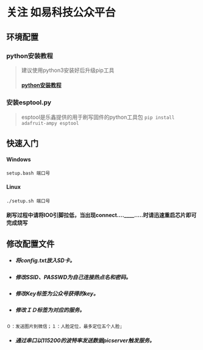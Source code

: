 关注 如易科技公众平台
===
 ## 环境配置

 ### python安装教程
> 建议使用python3安装好后升级pip工具
> #### [python安装教程](https://www.runoob.com/python3/python3-install.html)

### 安装esptool.py
> esptool是乐鑫提供的用于刷写固件的python工具包
```pip install adafruit-ampy esptool```

## 快速入门
 
 #### Windows 
```setup.bash 端口号```
 
#### Linux
```./setup.sh 端口号```
#### 刷写过程中请将IO0引脚拉低，当出现connect....____.....时请迅速重启芯片即可完成烧写

## 修改配置文件
* ##### 将config.txt放入SD卡。
* ##### 修改SSID、PASSWD为自己连接热点名和密码。
* ##### 修改Key标签为公众号获得的key。
* ##### 修改ＩＤ标签为对应的服务。
```０：发送图片到微信；１：人脸定位，最多定位五个人脸;```
* ##### 通过串口以115200的波特率发送数据picserver触发服务。
